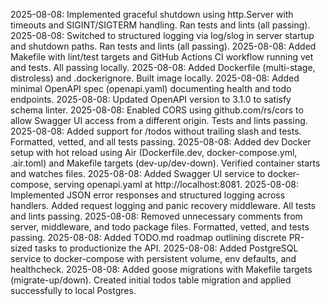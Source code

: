 2025-08-08: Implemented graceful shutdown using http.Server with timeouts and SIGINT/SIGTERM handling. Ran tests and lints (all passing).
2025-08-08: Switched to structured logging via log/slog in server startup and shutdown paths. Ran tests and lints (all passing).
2025-08-08: Added Makefile with lint/test targets and GitHub Actions CI workflow running vet and tests. All passing locally.
2025-08-08: Added Dockerfile (multi-stage, distroless) and .dockerignore. Built image locally.
2025-08-08: Added minimal OpenAPI spec (openapi.yaml) documenting health and todo endpoints.
2025-08-08: Updated OpenAPI version to 3.1.0 to satisfy schema linter.
2025-08-08: Enabled CORS using github.com/rs/cors to allow Swagger UI access from a different origin. Tests and lints passing.
2025-08-08: Added support for /todos without trailing slash and tests. Formatted, vetted, and all tests passing.
2025-08-08: Added dev Docker setup with hot reload using Air (Dockerfile.dev, docker-compose.yml, .air.toml) and Makefile targets (dev-up/dev-down). Verified container starts and watches files.
2025-08-08: Added Swagger UI service to docker-compose, serving openapi.yaml at http://localhost:8081.
2025-08-08: Implemented JSON error responses and structured logging across handlers. Added request logging and panic recovery middleware. All tests and lints passing.
2025-08-08: Removed unnecessary comments from server, middleware, and todo package files. Formatted, vetted, and tests passing.
2025-08-08: Added TODO.md roadmap outlining discrete PR-sized tasks to productionize the API.
2025-08-08: Added PostgreSQL service to docker-compose with persistent volume, env defaults, and healthcheck.
2025-08-08: Added goose migrations with Makefile targets (migrate-up/down). Created initial todos table migration and applied successfully to local Postgres.
